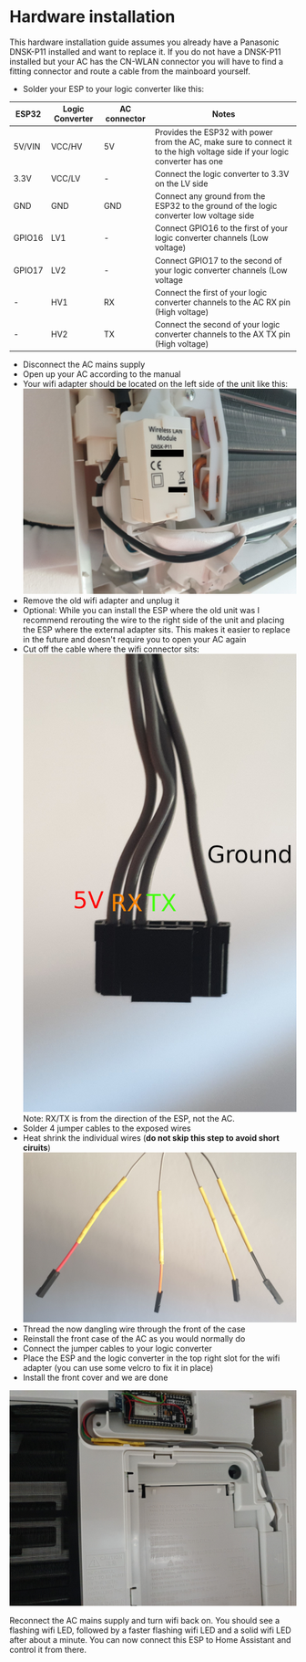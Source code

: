 # Hardware installation

This hardware installation guide assumes you already have a Panasonic DNSK-P11 installed and want to replace it. If you do not have a DNSK-P11 installed but your AC has the CN-WLAN connector you will have to find a fitting connector and route a cable from the mainboard yourself.

* Solder your ESP to your logic converter like this:

| **ESP32** | **Logic Converter**           | **AC connector** | **Notes** |
| --------- | ------------- | ---------------- | ----------- |
| 5V/VIN    | VCC/HV | 5V | Provides the ESP32 with power from the AC, make sure to connect it to the high voltage side if your logic converter has one |
| 3.3V      | VCC/LV | - | Connect the logic converter to 3.3V on the LV side |
| GND       | GND    | GND | Connect any ground from the ESP32 to the ground of the logic converter low voltage side |
| GPIO16    | LV1    | - | Connect GPIO16 to the first of your logic converter channels (Low voltage) |
| GPIO17    | LV2    | - | Connect GPIO17 to the second of your logic converter channels (Low voltage |
| -    | HV1    | RX | Connect the first of your logic converter channels to the AC RX pin (High voltage) |
| -    | HV2    | TX | Connect the second of your logic converter channels to the AX TX pin (High voltage) |

* Disconnect the AC mains supply
* Open up your AC according to the manual
* Your wifi adapter should be located on the left side of the unit like this:
![wifi adapter](images/wifi_module.jpg)
* Remove the old wifi adapter and unplug it
* Optional: While you can install the ESP where the old unit was I recommend rerouting the wire to the right side of the unit and placing the ESP where the external adapter sits. This makes it easier to replace in the future and doesn't require you to open your AC again
* Cut off the cable where the wifi connector sits:
![wifi adapter](images/connector.jpg)
Note: RX/TX is from the direction of the ESP, not the AC.
* Solder 4 jumper cables to the exposed wires
* Heat shrink the individual wires (**do not skip this step to avoid short ciruits**)
![wifi adapter](images/jumper_wires.jpg)
* Thread the now dangling wire through the front of the case
* Reinstall the front case of the AC as you would normally do
* Connect the jumper cables to your logic converter
* Place the ESP and the logic converter in the top right slot for the wifi adapter (you can use some velcro to fix it in place)
* Install the front cover and we are done

![wifi adapter](images/installed_controller.jpg)

Reconnect the AC mains supply and turn wifi back on. You should see a flashing wifi LED, followed by a faster flashing wifi LED and a solid wifi LED after about a minute. You can now connect this ESP to Home Assistant and control it from there.
